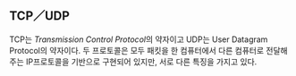 ## TCP／UDP
TCP는 *Transmission Control Protocol*의 약자이고 UDP는 User Datagram Protocol의 약자이다. 두 프로토콜은 모두 패킷을 한 컴퓨터에서 다른 컴퓨터로 전달해주는 IP프로토콜을 기반으로 구현되어 있지만, 서로 다른 특징을 가지고 있다.


